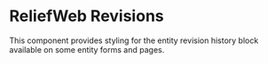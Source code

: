 ReliefWeb Revisions
===================

This component provides styling for the entity revision history block available
on some entity forms and pages.
